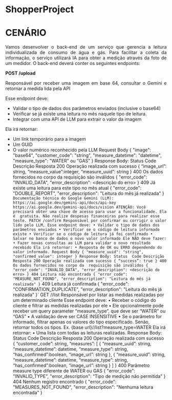 # ShopperProject

# CENÁRIO

<p align="justify">Vamos desenvolver o back-end de um serviço que gerencia a leitura individualizada de 
consumo de água e gás. Para facilitar a coleta da informação, o serviço utilizará IA para 
obter a medição através da foto de um medidor.
O back-end deverá conter os seguintes endpoints:
</p>

<b>POST /upload</b>


<p align="justify">Responsável por receber uma imagem em base 64, consultar o Gemini e retornar a 
medida lida pela API

Esse endpoint deve:

- Validar o tipo de dados dos parâmetros enviados (inclusive o base64)
- Verificar se já existe uma leitura no mês naquele tipo de leitura.
- Integrar com uma API de LLM para extrair o valor da imagem

Ela irá retornar:

- Um link temporário para a imagem
- Um GUID
- O valor numérico reconhecido pela LLM
Request Body
{
 "image": "base64",
 "customer_code": "string",
 "measure_datetime": "datetime",
 "measure_type": "WATER" ou "GAS"
}
Response Body:
Status 
Code
Descrição Resposta
200 Operação realizada com sucesso {
 “image_url”: string,
 “measure_value”:integer,
 “measure_uuid”: string
}
400 Os dados fornecidos no corpo da 
requisição são inválidos
{
 "error_code": "INVALID_DATA",
 "error_description": <descrição do 
erro>
}
409 Já existe uma leitura para este tipo 
no mês atual
{
 "error_code": "DOUBLE_REPORT",
 "error_description": "Leitura do mês já 
realizada"
}`
Documentação técnica do Google Gemini (LLM):
https://ai.google.dev/gemini-api/docs/api-key
https://ai.google.dev/gemini-api/docs/vision
ATENÇÃO: Você precisará obter uma chave de acesso para usar a funcionalidade. Ela é 
gratuita. Não realize despesas financeiras para realizar esse teste.
PATCH /confirm
Responsável por confirmar ou corrigir o valor lido pelo LLM,
Esse endpoint deve:
• Validar o tipo de dados dos parâmetros enviados
• Verificar se o código de leitura informado existe
• Verificar se o código de leitura já foi confirmado
• Salvar no banco de dados o novo valor informado
Ele NÃO deve fazer:
• Fazer novas consultas ao LLM para validar o novo resultado recebido
Ela irá retornar:
• Resposta de OK ou ERRO dependendo do valor informado.
Request Body
{
 "measure_uuid": "string",
 "confirmed_value": integer
}
Response Body:
Status 
Code
Descrição Resposta
200 Operação realizada com sucesso {
 “success”: true
}
400 Os dados fornecidos no corpo da 
requisição são inválidos
{
 "error_code": "INVALID_DATA",
 "error_description": <descrição do 
erro>
}
404 Leitura não encontrada {
 "error_code": 
"MEASURE_NOT_FOUND",
 "error_description": "Leitura do mês já 
realizada"
}`
409 Leitura já confirmada {
 "error_code": 
"CONFIRMATION_DUPLICATE",
 "error_description": "Leitura do mês já 
realizada"
}`
GET /<customer code>/list
Responsável por listar as medidas realizadas por um determinado cliente
Esse endpoint deve:
• Receber o código do cliente e filtrar as medidas realizadas por ele
• Ele opcionalmente pode receber um query parameter “measure_type”, que 
deve ser “WATER” ou “GAS”
▪ A validação deve ser CASE INSENSITIVE
▪ Se o parâmetro for informado, filtrar apenas os valores do tipo 
especificado. Senão, retornar todos os tipos.
Ex. {base url}/<customer code>/list?measure_type=WATER
Ela irá retornar:
• Uma lista com todas as leituras realizadas.
Response Body:
Status Code Descrição Resposta
200 Operação realizada com sucesso {
 “customer_code”: string,
 “measures”: [
 {
 “measure_uuid”: string,
 “measure_datetime”: datetime,
 “measure_type”: string,
 “has_confirmed”:boolean,
 “image_url”: string
 },
 {
 “measure_uuid”: string,
 “measure_datetime”: datetime,
 “measure_type”: string,
 “has_confirmed”:boolean,
 “image_url”: string
 }
 ]
}
400 Parâmetro measure type 
diferente de WATER ou GAS
{
 "error_code": "INVALID_TYPE",
 "error_description": “Tipo de medição não 
permitida”
}
404 Nenhum registro encontrado {
 "error_code": "MEASURES_NOT_FOUND",
 "error_description": "Nenhuma leitura 
encontrada"
}